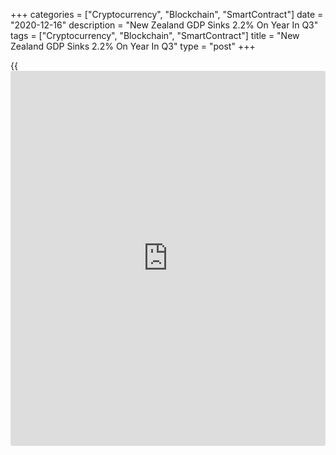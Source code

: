 +++
categories = ["Cryptocurrency", "Blockchain", "SmartContract"]
date = "2020-12-16"
description = "New Zealand GDP Sinks 2.2% On Year In Q3"
tags = ["Cryptocurrency", "Blockchain", "SmartContract"]
title = "New Zealand GDP Sinks 2.2% On Year In Q3"
type = "post"
+++

{{<iframe id="large-banner" src="https://www.bounty.group/#slide=10.0" width="100%" height="600" scrolling="no" style="border: 0px solid rgb(216, 221, 230); border-radius: 3px;">}}

New Zealand's gross domestic product was down 2.2 percent on year in the
third quarter of 2020, Statistics New Zealand said on Thursday.

That missed expectations for a decline of 1.3 percent following the 12.4
percent annual drop in the three months prior.

On a quarterly basis, GDP surged a record 14.0 percent - exceeding
expectations for an increase of 13.5 percent after tumbling 12.2 percent
in the previous three months.

The service industries rose 11.1 percent on quarter, while goods-
producing industries surged 26.0 percent and primary industries were up
4.6 percent.

For comments and feedback [contact](https://www.playgroundfx.com/contact/): editorial@rtt[news](https://www.letsplayfx.com/blog/forex-news-website/).com

[Economic News][1]

 **What parts of the world are seeing the best (and worst) economic
performances lately? Click[here][2] to check out our [Econ Scorecard][2]
and find out! See up-to-the-moment [ranking](https://www.playgroundfx.com/blog/crypto-exchange-ranking/)s for the best and worst
performers in [GDP][3], [unemployment rate][4], [inflation][5] and much
more.**

   1. www.rtt[news](https://www.letsplayfx.com/blog/forex-news-website/).com/Content/EconomicNews.aspx
   2. www.rtt[news](https://www.letsplayfx.com/blog/forex-news-website/).com/economic-scorecard/world-rank/unemployment-rate/highest-performance.aspx
   3. www.rtt[news](https://www.letsplayfx.com/blog/forex-news-website/).com/economic-scorecard/world-rank/GDP/highest-performance.aspx
   4. www.rtt[news](https://www.letsplayfx.com/blog/forex-news-website/).com/economic-scorecard/world-rank/unemployment-rate/lowest-performance.aspx
   5. www.rtt[news](https://www.letsplayfx.com/blog/forex-news-website/).com/economic-scorecard/world-rank/CPI/highest-performance.aspx